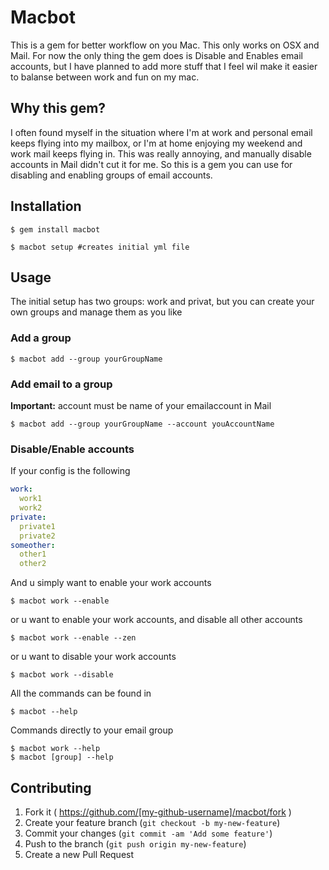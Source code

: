 # Macbot

This is a gem for better workflow on you Mac. This only works on OSX and Mail. 
For now the only thing the gem does is Disable and Enables email accounts, but I have planned to add more stuff that I feel wil make it easier to balanse between work and fun on my mac.

## Why this gem?
I often found myself in the situation where I'm at work and personal email keeps flying into my mailbox, or I'm at home enjoying my weekend and work mail keeps flying in. This was really annoying, and manually disable accounts in Mail didn't cut it for me. So this is a gem you can use for disabling and enabling groups of email accounts. 

## Installation


    $ gem install macbot

    $ macbot setup #creates initial yml file
## Usage
The initial setup has two groups: work and privat, but you can create your own groups and manage them as you like

### Add a group

    $ macbot add --group yourGroupName
    
### Add email to a group

**Important:** account must be name of your emailaccount in Mail

    $ macbot add --group yourGroupName --account youAccountName

### Disable/Enable accounts

If your config is the following
````yaml
work:
  work1
  work2
private:
  private1
  private2
someother:
  other1
  other2
````      
And u simply want to enable your work accounts

    $ macbot work --enable
    
or u want to enable your work accounts, and disable all other accounts

    $ macbot work --enable --zen
    
or u want to disable your work accounts

    $ macbot work --disable
    
All the commands can be found in 

    $ macbot --help
    
Commands directly to your email group

    $ macbot work --help
    $ macbot [group] --help


## Contributing

1. Fork it ( https://github.com/[my-github-username]/macbot/fork )
2. Create your feature branch (`git checkout -b my-new-feature`)
3. Commit your changes (`git commit -am 'Add some feature'`)
4. Push to the branch (`git push origin my-new-feature`)
5. Create a new Pull Request
